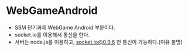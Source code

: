 # WebGameAndroid
* SSM 단기과제 WebGame Android 부분이다.
* socket.io를 이용해서 통신을 한다.
* 서버는 node.js를 이용하고, socket.io@0.9.6 만 통신이 가능하다.(이유 불명)
